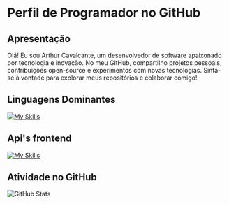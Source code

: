 # Perfil de Programador no GitHub

## Apresentação

Olá! Eu sou Arthur Cavalcante, um desenvolvedor de software apaixonado por tecnologia e inovação. No meu GitHub, compartilho projetos pessoais, contribuições open-source e experimentos com novas tecnologias. Sinta-se à vontade para explorar meus repositórios e colaborar comigo!

## Linguagens Dominantes

[![My Skills](https://skillicons.dev/icons?i=js,html,css,javascript,python,golang,cs)](https://skillicons.dev)

## Api's frontend

[![My Skills](https://skillicons.dev/icons?i=nodejs,vuejs,&theme=light)](https://skillicons.dev)

## Atividade no GitHub

![GitHub Stats](https://github-readme-stats.vercel.app/api?username=arthurcavalcante&show_icons=true&theme=radical)
